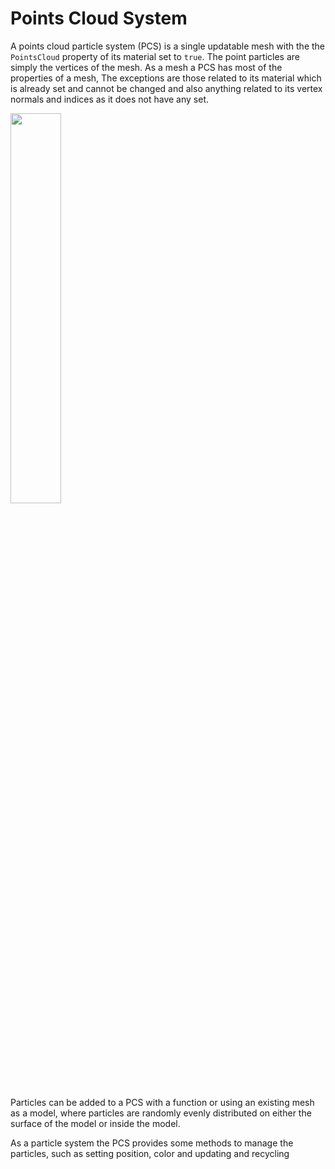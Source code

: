 # Points Cloud System

A points cloud particle system (PCS) is a single updatable mesh with the the `PointsCloud` property of its material set to `true`. The point particles are simply the vertices of the mesh. As a mesh a PCS has most of the properties of a mesh, The exceptions are those related to its material which is already set and cannot be changed and also anything related to its vertex normals and indices as it does not have any set.

<img src="/img/how_to/particles/points4.jpg" width = "40%"/>

Particles can be added to a PCS with a function or using an existing mesh as a model, where particles are randomly evenly distributed on either the surface of the model or inside the model.

As a particle system the PCS provides some methods to manage the particles, such as setting position, color and updating and recycling
